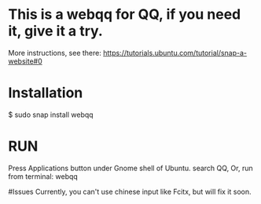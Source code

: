 # This is a webqq for QQ, if you need it, give it a try.
More instructions, see there:
https://tutorials.ubuntu.com/tutorial/snap-a-website#0

# Installation
$ sudo snap install webqq

# RUN
Press Applications button under Gnome shell of Ubuntu. search QQ,
Or, run from terminal: webqq

#Issues
Currently, you can't use chinese input like Fcitx, but will fix it soon.
